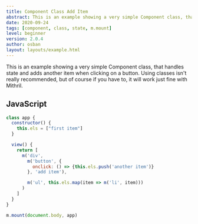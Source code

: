 ```yaml
---
title: Component Class Add Item
abstract: This is an example showing a very simple Component class, that handles state and ads items by cklicking a button.
date: 2020-09-24
tags: [component, class, state, m.mount]
level: beginner
version: 2.0.4
author: osban
layout: layouts/example.html
---
```


This is an example showing a very simple Component class, that handles state and adds another item when clicking on a button.
Using classes isn't really recommended, but of course if you have to, it will work just fine with Mithril.


## JavaScript

~~~js
class app {
  constructor() {
    this.els = ["first item"]
  }

  view() {
    return [
      m('div',
        m('button', {
          onclick: () => {this.els.push('another item')}
        }, 'add item'),

        m('ul', this.els.map(item => m('li', item)))
      )
    ]
  }
}

m.mount(document.body, app)
~~~
